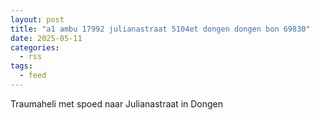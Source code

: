 ```yaml
---
layout: post
title: "a1 ambu 17992 julianastraat 5104et dongen dongen bon 69830"
date: 2025-05-11
categories: 
  - rss
tags: 
  - feed
---
```


Traumaheli met spoed naar Julianastraat in Dongen

